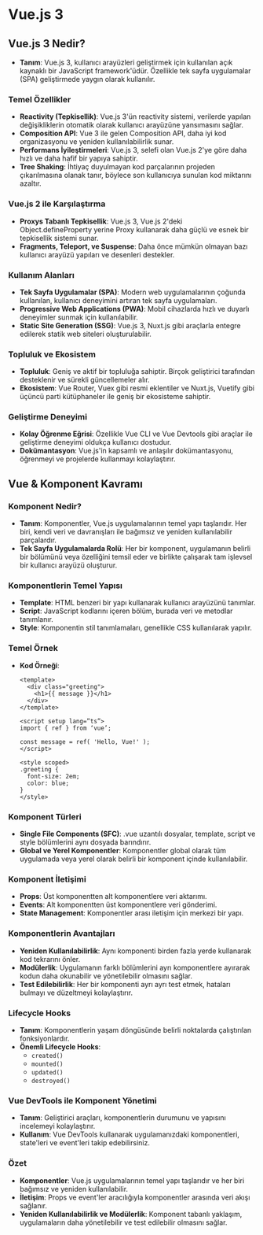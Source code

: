 # Vue.js 3

## Vue.js 3 Nedir?

- **Tanım**: Vue.js 3, kullanıcı arayüzleri geliştirmek için kullanılan açık kaynaklı bir JavaScript framework'üdür. Özellikle tek sayfa uygulamalar (SPA) geliştirmede yaygın olarak kullanılır.

### Temel Özellikler

- **Reactivity (Tepkisellik)**: Vue.js 3'ün reactivity sistemi, verilerde yapılan değişikliklerin otomatik olarak kullanıcı arayüzüne yansımasını sağlar.
- **Composition API**: Vue 3 ile gelen Composition API, daha iyi kod organizasyonu ve yeniden kullanılabilirlik sunar.
- **Performans İyileştirmeleri**: Vue.js 3, selefi olan Vue.js 2'ye göre daha hızlı ve daha hafif bir yapıya sahiptir.
- **Tree Shaking**: İhtiyaç duyulmayan kod parçalarının projeden çıkarılmasına olanak tanır, böylece son kullanıcıya sunulan kod miktarını azaltır.

### Vue.js 2 ile Karşılaştırma

- **Proxys Tabanlı Tepkisellik**: Vue.js 3, Vue.js 2'deki Object.defineProperty yerine Proxy kullanarak daha güçlü ve esnek bir tepkisellik sistemi sunar.
- **Fragments, Teleport, ve Suspense**: Daha önce mümkün olmayan bazı kullanıcı arayüzü yapıları ve desenleri destekler.

### Kullanım Alanları

- **Tek Sayfa Uygulamalar (SPA)**: Modern web uygulamalarının çoğunda kullanılan, kullanıcı deneyimini artıran tek sayfa uygulamaları.
- **Progressive Web Applications (PWA)**: Mobil cihazlarda hızlı ve duyarlı deneyimler sunmak için kullanılabilir.
- **Static Site Generation (SSG)**: Vue.js 3, Nuxt.js gibi araçlarla entegre edilerek statik web siteleri oluşturulabilir.

### Topluluk ve Ekosistem

- **Topluluk**: Geniş ve aktif bir topluluğa sahiptir. Birçok geliştirici tarafından desteklenir ve sürekli güncellemeler alır.
- **Ekosistem**: Vue Router, Vuex gibi resmi eklentiler ve Nuxt.js, Vuetify gibi üçüncü parti kütüphaneler ile geniş bir ekosisteme sahiptir.

### Geliştirme Deneyimi

- **Kolay Öğrenme Eğrisi**: Özellikle Vue CLI ve Vue Devtools gibi araçlar ile geliştirme deneyimi oldukça kullanıcı dostudur.
- **Dokümantasyon**: Vue.js'in kapsamlı ve anlaşılır dokümantasyonu, öğrenmeyi ve projelerde kullanmayı kolaylaştırır.

## Vue & Komponent Kavramı

### Komponent Nedir?

- **Tanım**: Komponentler, Vue.js uygulamalarının temel yapı taşlarıdır. Her biri, kendi veri ve davranışları ile bağımsız ve yeniden kullanılabilir parçalardır.
- **Tek Sayfa Uygulamalarda Rolü**: Her bir komponent, uygulamanın belirli bir bölümünü veya özelliğini temsil eder ve birlikte çalışarak tam işlevsel bir kullanıcı arayüzü oluşturur.

### Komponentlerin Temel Yapısı

- **Template**: HTML benzeri bir yapı kullanarak kullanıcı arayüzünü tanımlar.
- **Script**: JavaScript kodlarını içeren bölüm, burada veri ve metodlar tanımlanır.
- **Style**: Komponentin stil tanımlamaları, genellikle CSS kullanılarak yapılır.

### Temel Örnek

- **Kod Örneği**:
  ```vue
  <template>
    <div class="greeting">
      <h1>{{ message }}</h1>
    </div>
  </template>

  <script setup lang=”ts”>
  import { ref } from ‘vue’;

  const message = ref( 'Hello, Vue!' ); 
  </script>

  <style scoped>
  .greeting {
    font-size: 2em;
    color: blue;
  }
  </style>
  ```

### Komponent Türleri

- **Single File Components (SFC)**: .vue uzantılı dosyalar, template, script ve style bölümlerini aynı dosyada barındırır.
- **Global ve Yerel Komponentler**: Komponentler global olarak tüm uygulamada veya yerel olarak belirli bir komponent içinde kullanılabilir.

### Komponent İletişimi

- **Props**: Üst komponentten alt komponentlere veri aktarımı.
- **Events**: Alt komponentten üst komponentlere veri gönderimi.
- **State Management**: Komponentler arası iletişim için merkezi bir yapı.

### Komponentlerin Avantajları

- **Yeniden Kullanılabilirlik**: Aynı komponenti birden fazla yerde kullanarak kod tekrarını önler.
- **Modülerlik**: Uygulamanın farklı bölümlerini ayrı komponentlere ayırarak kodun daha okunabilir ve yönetilebilir olmasını sağlar.
- **Test Edilebilirlik**: Her bir komponenti ayrı ayrı test etmek, hataları bulmayı ve düzeltmeyi kolaylaştırır.

### Lifecycle Hooks

- **Tanım**: Komponentlerin yaşam döngüsünde belirli noktalarda çalıştırılan fonksiyonlardır.
- **Önemli Lifecycle Hooks**:
  - `created()`
  - `mounted()`
  - `updated()`
  - `destroyed()`

### Vue DevTools ile Komponent Yönetimi

- **Tanım**: Geliştirici araçları, komponentlerin durumunu ve yapısını incelemeyi kolaylaştırır.
- **Kullanım**: Vue DevTools kullanarak uygulamanızdaki komponentleri, state'leri ve event'leri takip edebilirsiniz.

### Özet

- **Komponentler**: Vue.js uygulamalarının temel yapı taşlarıdır ve her biri bağımsız ve yeniden kullanılabilir.
- **İletişim**: Props ve event'ler aracılığıyla komponentler arasında veri akışı sağlanır.
- **Yeniden Kullanılabilirlik ve Modülerlik**: Komponent tabanlı yaklaşım, uygulamaların daha yönetilebilir ve test edilebilir olmasını sağlar.

